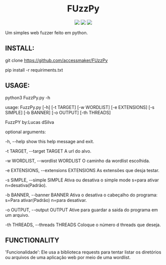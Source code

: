 <h1 align="center">FUzzPy</h1>

<p align="center">
<img src="http://img.shields.io/static/v1?label=STATUS&message=EM%20DESENVOLVIMENTO&color=GREEN&style=for-the-badge"/>
<img src="http://img.shields.io/static/v1?label=VERSION&message=1.5&color=blue&style=for-the-badge"/>
<img src="https://img.shields.io/github/license/accessmaker/FUzzPy?style=for-the-badge"/>
</p>



Um simples web fuzzer feito em python.

<h2>INSTALL:</h2>

git clone https://github.com/accessmaker/FUzzPy

pip install -r requiriments.txt

<h2>USAGE:</h2>

python3 FuzzPy.py -h

usage: FuzzPy.py [-h] [-t TARGET] [-w WORDLIST]
                 [-e EXTENSIONS] [-s SIMPLE]
                 [-b BANNER] [-o OUTPUT]
                 [-th THREADS]

FuzzPY by:Lucas dSilva

optional arguments:

  -h, --help            show this help message and
                        exit.
                        
  -t TARGET, --target TARGET
                        A url do alvo.
                        
  -w WORDLIST, --wordlist WORDLIST
                        O caminho da wordlist
                        escolhida.
                        
  -e EXTENSIONS, --extensions EXTENSIONS
                        As extensões que desja
                        testar.
                        
  -s SIMPLE, --simple SIMPLE
                        Ativa ou desativa o simple
                        mode s=para ativar
                        n=desativa(Padrão).
                        
  -b BANNER, --banner BANNER
                        Ativa o desativa o
                        cabeçalho do programa:
                        s=Para ativar(Padrão)
                        n=para desativar.
                        
  -o OUTPUT, --output OUTPUT
                        Ative para guardar a saida
                        do programa em um arquivo.
                        
  -th THREADS, --threads THREADS
                        Coloque o número d threads
                        que deseja.
                        
<h2>FUNCTIONALITY</h2>

'Funcionalidade': Ele usa a biblioteca requests para tentar listar os diretórios ou arquivos de uma aplicação web por meio de uma wordlist.

